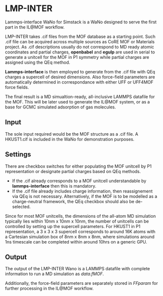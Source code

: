 # LMP-INTER
Lammps-interface WaNo for Simstack is a WaNo designed to serve the first part in the IL@MOF workflow.

LMP-INTER takes .cif files from the MOF database as a starting point. Such .cif file can be acquired across multiple sources as CoRE MOF or Materials project. As .cif descriptions usually do not correspond to MD ready atomic coordinates and partial charges, **openbabel** and **egulp** are used in serial to generate a unitcell for the MOF in P1 symmetry while partial charges are assigned using the QEq method.

**Lammps-interface** is then employed to generate from the .cif file with QEq charges a supercell of desired dimensions. Also force-field parameters are automatically determined in correspondance with either UFF or UFF4MOF force fields.

The final result is a MD simualtion-ready, all-inclusive LAMMPS datafile for the MOF. This will be later used to generate the IL@MOF system, or as a base for GCMC simulated adsorption of gas molecules.

## Input
The sole input required would be the MOF structure as a .cif file. A HKUST1.cif is included in the WaNo for demonstration purposes.

## Settings
There are checkbox switches for either populating the MOF unitcell by P1 representation or designate partial charges based on QEq methods. 
 - If the .cif already corresponds to a MOF unitcell understandable by **lammps-interface** then this is mandatory.
 - If the .cif file already includes charge information, then reassignement via QEq is not necessary. Alternatively, if the MOF is to be modelled as a charge-neutral framework, the QEq checkbox should also be de-selected.

Since for most MOF unitcells, the dimensions of the all-atom MD simulation typically lies within 10nm x 10nm x 10nm, the number of unitcells can be controlled by setting up the supercell parameters. For HKUST1 in P1 representation, a 3 x 3 x 3 supercell corresponds to around 16K atoms with a Cartesian simulation box of 8nm x 8nm x 8nm, where simulations around 1ns timescale can be completed within around 10hrs on a generic GPU.

## Output
The output of the LMP-INTER Wano is a LAMMPS datafile with complete information to run a MD simulation as *data.fMOF*.

Additionally, the force-field parameters are separately stored in *FFparam* for further processing in the IL@MOF workflow.
